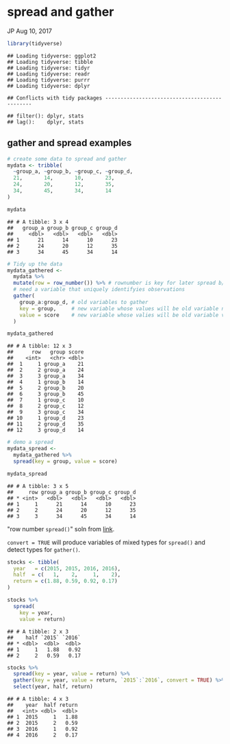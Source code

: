 spread and gather
================
JP
Aug 10, 2017

``` r
library(tidyverse)
```

    ## Loading tidyverse: ggplot2
    ## Loading tidyverse: tibble
    ## Loading tidyverse: tidyr
    ## Loading tidyverse: readr
    ## Loading tidyverse: purrr
    ## Loading tidyverse: dplyr

    ## Conflicts with tidy packages ----------------------------------------------

    ## filter(): dplyr, stats
    ## lag():    dplyr, stats

gather and spread examples
--------------------------

``` r
# create some data to spread and gather
mydata <- tribble(
  ~group_a, ~group_b, ~group_c, ~group_d, 
  21,       14,       10,       23,
  24,       20,       12,       35,
  34,       45,       34,       14
)

mydata
```

    ## # A tibble: 3 x 4
    ##   group_a group_b group_c group_d
    ##     <dbl>   <dbl>   <dbl>   <dbl>
    ## 1      21      14      10      23
    ## 2      24      20      12      35
    ## 3      34      45      34      14

``` r
# Tidy up the data
mydata_gathered <- 
  mydata %>% 
  mutate(row = row_number()) %>% # rownumber is key for later spread b/c you
  # need a variable that uniquely identifyies observations
  gather(
    group_a:group_d, # old variables to gather
    key = group,     # new variable whose values will be old variable names
    value = score    # new variable whose valies will be old variable values
  ) 

mydata_gathered
```

    ## # A tibble: 12 x 3
    ##      row   group score
    ##    <int>   <chr> <dbl>
    ##  1     1 group_a    21
    ##  2     2 group_a    24
    ##  3     3 group_a    34
    ##  4     1 group_b    14
    ##  5     2 group_b    20
    ##  6     3 group_b    45
    ##  7     1 group_c    10
    ##  8     2 group_c    12
    ##  9     3 group_c    34
    ## 10     1 group_d    23
    ## 11     2 group_d    35
    ## 12     3 group_d    14

``` r
# demo a spread
mydata_spread <- 
  mydata_gathered %>% 
  spread(key = group, value = score)

mydata_spread
```

    ## # A tibble: 3 x 5
    ##     row group_a group_b group_c group_d
    ## * <int>   <dbl>   <dbl>   <dbl>   <dbl>
    ## 1     1      21      14      10      23
    ## 2     2      24      20      12      35
    ## 3     3      34      45      34      14

"row number `spread()`" soln from [link](https://stackoverflow.com/questions/25960394/spread-with-data-frame-tibble-with-duplicate-identifiers).

`convert = TRUE` will produce variables of mixed types for `spread()` and detect types for `gather()`.

``` r
stocks <- tibble(
  year   = c(2015, 2015, 2016, 2016),
  half  = c(   1,    2,     1,    2),
  return = c(1.88, 0.59, 0.92, 0.17)
)

stocks %>% 
  spread(
    key = year, 
    value = return) 
```

    ## # A tibble: 2 x 3
    ##    half `2015` `2016`
    ## * <dbl>  <dbl>  <dbl>
    ## 1     1   1.88   0.92
    ## 2     2   0.59   0.17

``` r
stocks %>% 
  spread(key = year, value = return) %>% 
  gather(key = year, value = return, `2015`:`2016`, convert = TRUE) %>% 
  select(year, half, return)
```

    ## # A tibble: 4 x 3
    ##    year  half return
    ##   <int> <dbl>  <dbl>
    ## 1  2015     1   1.88
    ## 2  2015     2   0.59
    ## 3  2016     1   0.92
    ## 4  2016     2   0.17
